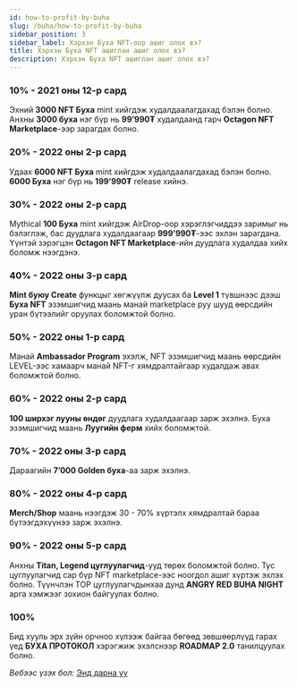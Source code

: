 ```yaml
---
id: how-to-profit-by-buha
slug: /buha/how-to-profit-by-buha
sidebar_position: 3
sidebar_label: Хэрхэн Буха NFT-оор ашиг олох вэ?
title: Хэрхэн Буха NFT ашиглан ашиг олох вэ?
description: Хэрхэн Буха NFT ашиглан ашиг олох вэ?
---
```

### 10% - 2021 оны 12-р сард

Эхний **3000 NFT Буха** mint хийгдэж худалдаалагдахад бэлэн болно. Анхны **3000 буха** нэг бүр нь **99’990₮** худалдаанд гарч **Octagon NFT Marketplace**-ээр зарагдах болно.

### 20% - 2022 оны 2-р сард

Удаах **6000 NFT Буха** mint хийгдэж худалдаалагдахад бэлэн болно. **6000 Буха** нэг бүр нь **199’990₮** release хийнэ. 

### 30% - 2022 оны 2-р сард

Mythical **100 Буха** mint хийгдэж AirDrop-оор хэрэглэгчиддээ заримыг нь бэлэглэж, бас дуудлага худалдаагаар **999’990₮**-ээc эхлэн зарагдана. Үүнтэй зэрэгцэн **Octagon NFT Marketplace**-ийн дуудлага худалдаа хийх боломж нээгдэнэ.

### 40% - 2022 оны 3-р сард

**Mint буюу Create** функцыг хөгжүүлж дуусах ба **Level 1** түвшнээс дээш **Буха NFT** эзэмшигчид маань манай marketplace руу шууд өөрсдийн уран бүтээлийг оруулах боломжтой болно.

### 50%  - 2022 оны 1-р сард

Манай **Ambassador Program** эхэлж, NFT эзэмшигчид маань өөрсдийн LEVEL-ээс хамаарч манай NFT-г хямдралтайгаар худалдаж авах боломжтой болно.

### 60% -  2022 оны 2-р сард

**100 ширхэг лууны өндөг** дуудлага худалдаагаар зарж эхэлнэ.
Буха эзэмшигчид маань **Луугийн ферм** хийх боломжтой.

### 70% - 2022 оны 3-р сард

Дараагийн **7’000 Golden буха**-аа зарж эхэлнэ.

### 80% - 2022 оны 4-р сард

**Merch/Shop** маань нээгдэж 30 - 70% хүртэлх хямдралтай бараа бүтээгдэхүүнээ зарж эхэлнэ.

### 90% - 2022 оны 5-р сард

Анхны **Titan, Legend цуглуулагчид**-ууд төрөх боломжтой болно. Тус цуглуулагчид сар бүр NFT marketplace-ээс ноогдол ашиг хүртэж эхлэх болно. Түүнчлэн TOP цуглуулагчдынхаа дунд **ANGRY RED BUHA NIGHT** арга хэмжээг зохион байгуулах болно.

### 100%

Бид хууль эрх зүйн орчноо хүлээж байгаа бөгөөд зөвшөөрлүүд гарах үед **БУХА ПРОТОКОЛ** хэрэгжиж эхэлснээр **ROADMAP 2.0** танилцуулах болно.

*Вебээс үзэх бол:* [Энд дарна уу](https://buha.mn/nft#roadmap)
